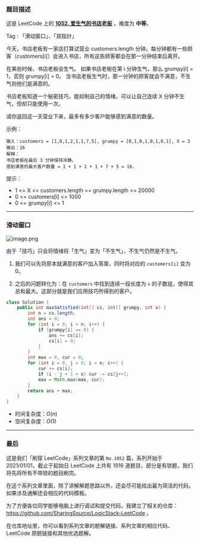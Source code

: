### 题目描述

这是 LeetCode 上的 **[1052. 爱生气的书店老板](https://leetcode-cn.com/problems/grumpy-bookstore-owner/solution/hua-dong-chuang-kou-luo-ti-by-ac_oier-nunu/)** ，难度为 **中等**。

Tag : 「滑动窗口」、「双指针」



今天，书店老板有一家店打算试营业 customers.length 分钟。每分钟都有一些顾客（customers[i]）会进入书店，所有这些顾客都会在那一分钟结束后离开。

在某些时候，书店老板会生气。 如果书店老板在第 i 分钟生气，那么 grumpy[i] = 1，否则 grumpy[i] = 0。 当书店老板生气时，那一分钟的顾客就会不满意，不生气则他们是满意的。

书店老板知道一个秘密技巧，能抑制自己的情绪，可以让自己连续 X 分钟不生气，但却只能使用一次。

请你返回这一天营业下来，最多有多少客户能够感到满意的数量。


示例：
```
输入：customers = [1,0,1,2,1,1,7,5], grumpy = [0,1,0,1,0,1,0,1], X = 3
输出：16
解释：
书店老板在最后 3 分钟保持冷静。
感到满意的最大客户数量 = 1 + 1 + 1 + 1 + 7 + 5 = 16.
```

提示：
* 1 <= X <= customers.length == grumpy.length <= 20000
* 0 <= customers[i] <= 1000
* 0 <= grumpy[i] <= 1

---

### 滑动窗口

![image.png](https://pic.leetcode-cn.com/1614043558-OiCfzJ-image.png)

由于「技巧」只会将情绪将「生气」变为「不生气」，不生气仍然是不生气。

1. 我们可以先将原本就满意的客户加入答案，同时将对应的 `customers[i]` 变为 0。

2. 之后的问题转化为：在 `customers` 中找到连续一段长度为 `x` 的子数组，使得其总和最大。这部分就是我们应用技巧所得到的客户。

```java
class Solution {
    public int maxSatisfied(int[] cs, int[] grumpy, int x) {
        int n = cs.length;
        int ans = 0;
        for (int i = 0; i < n; i++) {
            if (grumpy[i] == 0) {
                ans += cs[i];
                cs[i] = 0;
            }
        }
        int max = 0, cur = 0;
        for (int i = 0, j = 0; i < n; i++) {
            cur += cs[i];
            if (i - j + 1 > x) cur -= cs[j++];
            max = Math.max(max, cur);
        }
        return ans + max;
    }
}
```
* 时间复杂度：$O(n)$
* 空间复杂度：$O(1)$

---

### 最后

这是我们「刷穿 LeetCode」系列文章的第 `No.1052` 篇，系列开始于 2021/01/01，截止于起始日 LeetCode 上共有 1916 道题目，部分是有锁题，我们将先将所有不带锁的题目刷完。

在这个系列文章里面，除了讲解解题思路以外，还会尽可能给出最为简洁的代码。如果涉及通解还会相应的代码模板。

为了方便各位同学能够电脑上进行调试和提交代码，我建立了相关的仓库：https://github.com/SharingSource/LogicStack-LeetCode 。

在仓库地址里，你可以看到系列文章的题解链接、系列文章的相应代码、LeetCode 原题链接和其他优选题解。

